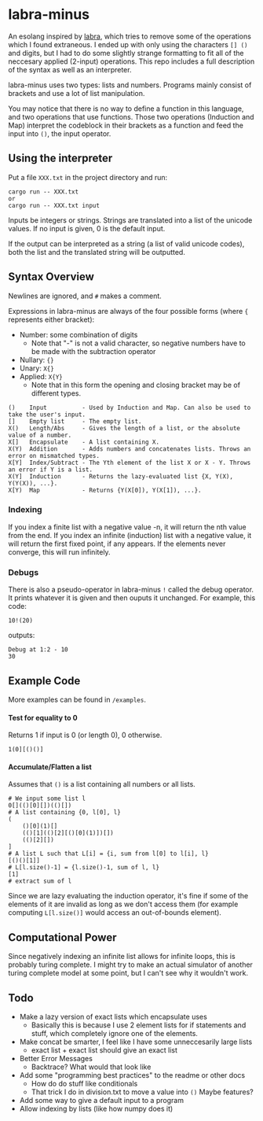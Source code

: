 # labra-minus

An esolang inspired by [labra](https://esolangs.org/wiki/Labra), which tries to remove some of the operations which I found extraneous. I ended up with only using the characters `[] ()` and digits, but I had to do some slightly strange formatting to fit all of the neccesary applied (2-input) operations. This repo includes a full description of the syntax as well as an interpreter.

labra-minus uses two types: lists and numbers. Programs mainly consist of brackets and use a lot of list manipulation.

You may notice that there is no way to define a function in this language, and two operations that use functions. Those two operations (Induction and Map) interpret the codeblock in their brackets as a function and feed the input into `()`, the input operator.

## Using the interpreter

Put a file `XXX.txt` in the project directory and run:
```
cargo run -- XXX.txt
or
cargo run -- XXX.txt input
```
Inputs be integers or strings. Strings are translated into a list of the unicode values. If no input is given, 0 is the default input.

If the output can be interpreted as a string (a list of valid unicode codes), both the list and the translated string will be outputted.

## Syntax Overview
Newlines are ignored, and `#` makes a comment.

Expressions in labra-minus are always of the four possible forms (where `{` represents either bracket):
* Number: some combination of digits
  * Note that "-" is not a valid character, so negative numbers have to be made with the subtraction operator
* Nullary: `{}`
* Unary: `X{}`
* Applied: `X{Y}`
  * Note that in this form the opening and closing bracket may be of different types.

```
()    Input          - Used by Induction and Map. Can also be used to take the user's input.
[]    Empty list     - The empty list.
X()   Length/Abs     - Gives the length of a list, or the absolute value of a number.
X[]   Encapsulate    - A list containing X.
X(Y)  Addition       - Adds numbers and concatenates lists. Throws an error on mismatched types.
X[Y]  Index/Subtract - The Yth element of the list X or X - Y. Throws an error if Y is a list.
X(Y]  Induction      - Returns the lazy-evaluated list {X, Y(X), Y(Y(X)), ...}.
X[Y)  Map            - Returns {Y(X[0]), Y(X[1]), ...}.
```
### Indexing
If you index a finite list with a negative value -n, it will return the nth value from the end. If you index an infinite (induction) list with a negative value, it will return the first fixed point, if any appears. If the elements never converge, this will run infinitely.

### Debugs
There is also a pseudo-operator in labra-minus `!` called the debug operator. It prints whatever it is given and then ouputs it unchanged. For example, this code:
```
10!(20)
```
outputs:
```
Debug at 1:2 - 10
30
```

## Example Code

More examples can be found in `/examples`.

#### Test for equality to 0
Returns 1 if input is 0 (or length 0), 0 otherwise.

```
1(0][()()]
```

#### Accumulate/Flatten a list
Assumes that `()` is a list containing all numbers or all lists.
```
# We input some list l
0[](()[0][])(()[])
# A list containing {0, l[0], l}
(
    ()[0](1)[]
    (()[1](()[2][()[0](1)])[])
    (()[2][])
]
# A list L such that L[i] = {i, sum from l[0] to l[i], l}
[()()[1]]
# L[l.size()-1] = {l.size()-1, sum of l, l}
[1]
# extract sum of l
```
Since we are lazy evaluating the induction operator, it's fine if some of the elements of it are invalid as long as we don't access them (for example computing `L[l.size()]` would access an out-of-bounds element).

## Computational Power
Since negatively indexing an infinite list allows for infinite loops, this is probably turing complete. I might try to make an actual simulator of another turing complete model at some point, but I can't see why it wouldn't work.

## Todo
 * Make a lazy version of exact lists which encapsulate uses
   * Basically this is because I use 2 element lists for if statements and stuff, which completely ignore one of the elements.
 * Make concat be smarter, I feel like I have some unneccesarily large lists
   * exact list + exact list should give an exact list
 * Better Error Messages
   * Backtrace? What would that look like
 * Add some "programming best practices" to the readme or other docs
   * How do do stuff like conditionals
   * That trick I do in division.txt to move a value into `()`
Maybe features?
 * Add some way to give a default input to a program
 * Allow indexing by lists (like how numpy does it)
